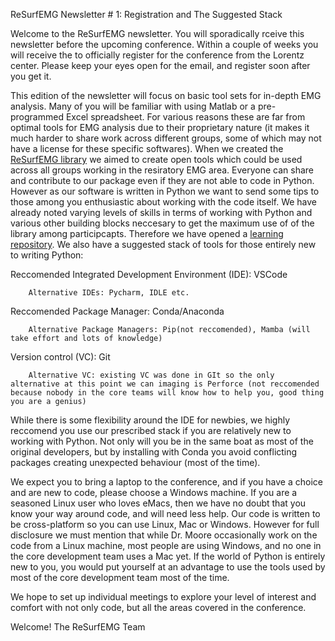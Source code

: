 ReSurfEMG Newsletter # 1: Registration and The Suggested Stack

Welcome to the ReSurfEMG newsletter. You will sporadically rceive this newsletter before the upcoming conference. Within a couple of weeks you will receive the  to officially register for the conference from the Lorentz center. Please keep your eyes open for the email, and register soon after you get it. 

This edition of the newsletter will focus on basic tool sets for in-depth EMG analysis. Many of you will be familiar with using Matlab or a pre-programmed Excel spreadsheet. For various reasons these are far from optimal tools for EMG analysis due to their proprietary nature (it makes it much harder to share work across different groups, some of which may not have a license for these specific softwares). When we created the [ReSurfEMG library](https://github.com/ReSurfEMG/ReSurfEMG) we aimed to create open tools which could be used across all groups working in the resiratory EMG area. 
Everyone can share and contribute to our package even if they are not able to code in Python. However as our software is written in Python we want to send some tips to those among you enthusiastic about working with the code itself.
We have already noted varying levels of skills in terms of working with Python and various other building blocks neccesary to get the maximum use of of the library among participcapts. Therefore we have opened a [learning repository](https://github.com/ReSurfEMG/learning). We also have a suggested stack of tools for those entirely new to writing Python:

Reccomended Integrated Development Environment (IDE): VSCode 

        Alternative IDEs: Pycharm, IDLE etc. 

Reccomended Package Manager: Conda/Anaconda

        Alternative Package Managers: Pip(not reccomended), Mamba (will take effort and lots of knowledge)

Version control (VC): Git

        Alternative VC: existing VC was done in GIt so the only alternative at this point we can imaging is Perforce (not reccomended because nobody in the core teams will know how to help you, good thing you are a genius)

While there is some flexibility around the IDE for newbies, we highly reccomend you use our prescribed stack if you are relatively new to working with Python. Not only will you be in the same boat as most of the original developers, but by installing with Conda you avoid conflicting packages creating unexpected behaviour (most of the time). 

We expect you to bring a laptop to the conference, and if you have a choice and are new to code, please choose a Windows machine. If you are a seasoned Linux user who loves eMacs, then we have no doubt that you know your way around code, and will need less help. Our code is written to be cross-platform so you can use Linux, Mac or Windows. However for full disclosure we must mention that while Dr. Moore occasionally work on the code from a Linux machine, most people are using Windows, and no one in the core development team uses a Mac yet. If the world of Python is entirely new to you, you would put yourself at an advantage to use the tools used by most of the core development team most of the time. 

We hope to set up individual meetings to explore your level of interest and comfort with not only code, but all the areas covered in the conference.

Welcome! 
The ReSurfEMG Team